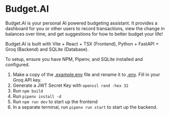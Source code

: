 # Budget.AI

Budget.AI is your personal AI powered budgeting assistant. It provides a dashboard for you or other users to record transactions, view the change in balances over time, and get suggestions for how to better budget your life!

Budget.AI is built with Vite + React + TSX (Frontend), Python + FastAPI + Groq (Backend) and SQLite (Database).

To setup, ensure you have NPM, Pipenv, and SQLite installed and configured.

1. Make a copy of the [.example.env](./.example.env) file and rename it to [.env](./.env). Fill in your Groq API key.
2. Generate a JWT Secret Key with `openssl rand -hex 32`
3. Run `npm build`
4. Run `pipenv install -d`
5. Run `npm run dev` to start up the frontend
6. In a separate terminal, run `pipenv run start` to start up the backend.
